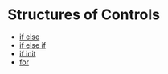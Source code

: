# Structures of Controls

* [if else](https://github.com/robsonoduarte/learn-go/blob/c8087d043f0bc5876f914fa51ed33b32c5fe29cf/go-curse/controls/ifelse/ifelse.go#L11-L14)
* [if else if](https://github.com/robsonoduarte/learn-go/blob/c8087d043f0bc5876f914fa51ed33b32c5fe29cf/go-curse/controls/ifelseif/ifelseif.go#L12-L20)
* [if init](https://github.com/robsonoduarte/learn-go/blob/c8087d043f0bc5876f914fa51ed33b32c5fe29cf/go-curse/controls/ifinit/ifinit.go#L10)
* [for](https://github.com/robsonoduarte/learn-go/blob/c8087d043f0bc5876f914fa51ed33b32c5fe29cf/go-curse/controls/for/for.go#L11-L31)
